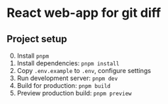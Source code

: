 # React web-app for git diff

## Project setup

0. Install `pnpm`
1. Install dependencies: `pnpm install`
2. Copy `.env.example` to `.env`, configure settings
3. Run development server: `pnpm dev`
4. Build for production: `pnpm build`
5. Preview production build: `pnpm preview`
